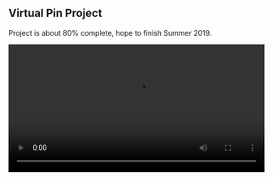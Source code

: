 ## Virtual Pin Project

Project is about 80% complete, hope to finish Summer 2019.

<div class="myvideo">
   <video  style="display:block; width:100%; height:auto;">
       <source src="{{ site.baseurl }}/Pin_Videos/simpsons.mp4" type="video/mp4" />
          </video>
</div>
